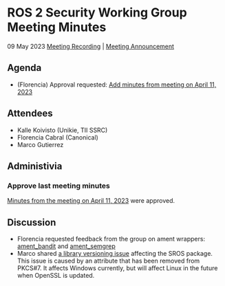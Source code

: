 # ROS 2 Security Working Group Meeting Minutes
09 May 2023
[Meeting Recording](https://www.youtube.com/watch?v=Xis_r6CLnyw&feature=youtu.be) | [Meeting Announcement](https://discourse.ros.org/t/security-working-group-meeting-may-2023/31232)
 
## Agenda
- (Florencia) Approval requested: [Add minutes from meeting on April 11, 2023](https://github.com/ros-security/community/pull/49)
 
## Attendees
 
- Kalle Koivisto (Unikie, TII SSRC)
- Florencia Cabral (Canonical)
- Marco Gutierrez
 
## Administivia
 
### Approve last meeting minutes
 
[Minutes from the meeting on April 11, 2023](https://github.com/ros-security/community/pull/49) were approved.
 
## Discussion
 
- Florencia requested feedback from the group on ament wrappers: [ament_bandit](https://github.com/florcabral/ament_bandit/tree/main) and [ament_semgrep](https://github.com/florcabral/ament_semgrep)
- Marco shared [a library versioning issue](https://github.com/ros2/sros2/issues/285) affecting the SROS package. This issue is caused by an attribute that has been removed from PKCS#7. It affects Windows currently, but will affect Linux in the future when OpenSSL is updated.
